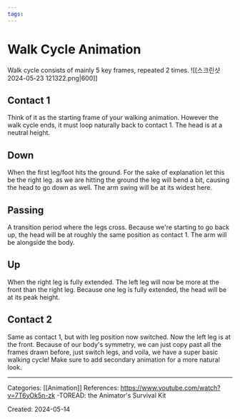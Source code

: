 ```yaml
---
tags:
---
```

# Walk Cycle Animation
Walk cycle consists of mainly 5 key frames, repeated 2 times.
![[스크린샷 2024-05-23 121322.png|600]]

## Contact 1
Think of it as the starting frame of your walking animation. However the walk cycle ends, it must loop naturally back to contact 1. The head is at a neutral height.

## Down
When the first leg/foot hits the ground. For the sake of explanation let this be the right leg. as we are hitting the ground the leg will bend a bit, causing the head to go down as well.
The arm swing will be at its widest here.

## Passing
A transition period where the legs cross. Because we're starting to go back up, the head will be at roughly the same position as contact 1.
The arm will be alongside the body.

## Up
When the right leg is fully extended. The left leg will now be more at the front than the right leg. Because one leg is fully extended, the head will be at its peak height.

## Contact 2
Same as contact 1, but with leg position now switched. Now the left leg is at the front. Because of our body's symmetry, we can just copy past all the frames drawn before, just switch legs, and voila, we have a super basic walking cycle! Make sure to add secondary animation for a more natural look.


---
Categories: [[Animation]]
References: 
https://www.youtube.com/watch?v=7T6yOk5n-zk
-TOREAD: the Animator's Survival Kit

Created: 2024-05-14
